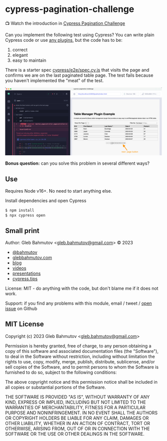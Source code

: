 # cypress-pagination-challenge

📺 Watch the introduction in [Cypress Pagination Challenge](https://youtu.be/DgUIfQLFOcM)

Can you implement the following test using Cypress? You can write plain Cypress code or use [any plugins](https://cypress.tips/courses/cypress-plugins), but the code has to be:

1. correct
2. elegant
3. easy to maintain

There is a starter spec [cypress/e2e/spec.cy.js](./cypress/e2e/spec.cy.js) that visits the page and confirms we are on the last paginated table page. The test fails because you haven't implemented the "meat" of the test.

![The failing test](./images/next.png)

**Bonus question:** can you solve this problem in several different ways?

## Use

Requires Node v16+. No need to start anything else.

Install dependencies and open Cypress

```
$ npm install
$ npx cypress open
```

## Small print

Author: Gleb Bahmutov &lt;gleb.bahmutov@gmail.com&gt; &copy; 2023

- [@bahmutov](https://twitter.com/bahmutov)
- [glebbahmutov.com](https://glebbahmutov.com)
- [blog](https://glebbahmutov.com/blog)
- [videos](https://www.youtube.com/glebbahmutov)
- [presentations](https://slides.com/bahmutov)
- [cypress.tips](https://cypress.tips)

License: MIT - do anything with the code, but don't blame me if it does not work.

Support: if you find any problems with this module, email / tweet /
[open issue](https://github.com/bahmutov/cypress-recurse/issues) on Github

## MIT License

Copyright (c) 2023 Gleb Bahmutov &lt;gleb.bahmutov@gmail.com&gt;

Permission is hereby granted, free of charge, to any person
obtaining a copy of this software and associated documentation
files (the "Software"), to deal in the Software without
restriction, including without limitation the rights to use,
copy, modify, merge, publish, distribute, sublicense, and/or sell
copies of the Software, and to permit persons to whom the
Software is furnished to do so, subject to the following
conditions:

The above copyright notice and this permission notice shall be
included in all copies or substantial portions of the Software.

THE SOFTWARE IS PROVIDED "AS IS", WITHOUT WARRANTY OF ANY KIND,
EXPRESS OR IMPLIED, INCLUDING BUT NOT LIMITED TO THE WARRANTIES
OF MERCHANTABILITY, FITNESS FOR A PARTICULAR PURPOSE AND
NONINFRINGEMENT. IN NO EVENT SHALL THE AUTHORS OR COPYRIGHT
HOLDERS BE LIABLE FOR ANY CLAIM, DAMAGES OR OTHER LIABILITY,
WHETHER IN AN ACTION OF CONTRACT, TORT OR OTHERWISE, ARISING
FROM, OUT OF OR IN CONNECTION WITH THE SOFTWARE OR THE USE OR
OTHER DEALINGS IN THE SOFTWARE.
